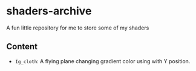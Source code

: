 # shaders-archive
A fun little repository for me to store some of my shaders

## Content
- `Ig_cloth`: A flying plane changing gradient color using with Y position.
